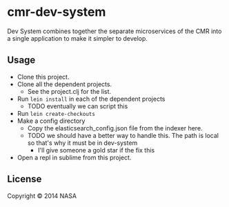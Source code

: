 # cmr-dev-system

Dev System combines together the separate microservices of the CMR into a single application to make it simpler to develop.

## Usage

  - Clone this project.
  - Clone all the dependent projects.
    - See the project.clj for the list.
  - Run `lein install` in each of the dependent projects
    - TODO eventually we can script this
  - Run `lein create-checkouts`
  - Make a config directory
    - Copy the elasticsearch_config.json file from the indexer here.
    - TODO we should have a better way to handle this. The path is local so that's why it must be in dev-system
      - I'll give someone a gold star if the fix this
  - Open a repl in sublime from this project.

## License

Copyright © 2014 NASA

